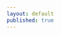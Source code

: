 ```yaml
---
layout: default
published: true
---
```


<div class="posts">
  <!--{% for post in site.posts %}
    <article class="post">    
      
      <h1><a href="{{ site.baseurl }}{{ post.url }}">{{ post.title }}</a></h1>

      <div class="entry">
        {{ post.content | truncatewords:40}}
      </div>
      
      <a href="{{ site.baseurl }}{{ post.url }}" class="read-more">Read More</a>
    </article>
  {% endfor %}-->
</div>

# Hello world...

Nothing to see here yet ／人◕ ‿‿ ◕人＼